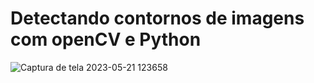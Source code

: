 # Detectando contornos de imagens com openCV e Python


![Captura de tela 2023-05-21 123658](https://github.com/feos96/Detectando-contornos-de-imagens/assets/86888872/4aaa7919-26eb-4be3-af15-c30aeaa4eef3)
